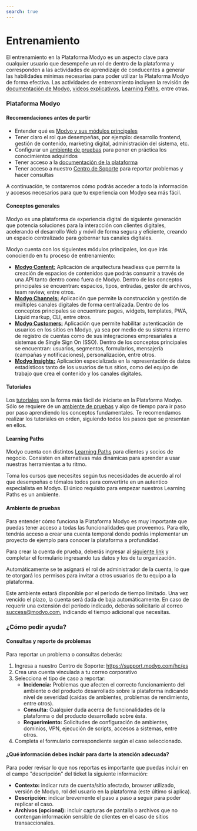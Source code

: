 ```yaml
---
search: true
---
```


# Entrenamiento

El entrenamiento en la Plataforma Modyo es un aspecto clave para cualquier usuario que desempeñe un rol de dentro de la plataforma y corresponden a las actividades de aprendizaje de conducentes a generar las habilidades mínimas necesarias para poder utilizar la Plataforma Modyo de forma efectiva. Las actividades de entrenamiento incluyen la revisión de [documentación de Modyo](/es/platform), [videos explicativos](https://www.youtube.com/channel/UCfss-k1zmkszMoNKzYRoGew), [Learning Paths](https://help.modyo.com/es/articles/6928873-como-aprender-a-usar-modyo), entre otras.

### Plataforma Modyo

#### Recomendaciones antes de partir
- Entender qué es [Modyo y sus módulos principales](https://www.modyo.com/platform)
- Tener claro el rol que desempeñas, por ejemplo: desarrollo frontend, gestión de contenido, marketing digital, administración del sistema, etc.
- Configurar un [ambiente de pruebas](https://platform.modyo.cloud/try) para poner en práctica los conocimientos adquiridos
- Tener acceso a la [documentación de la plataforma](/es/platform/core)
- Tener acceso a nuestro [Centro de Soporte](https://support.modyo.com/hc/es) para reportar problemas y hacer consultas

A continuación, te contaremos cómo podrás acceder a todo la información y accesos necesarios para que tu experiencia con Modyo sea más fácil.

#### Conceptos generales
Modyo es una plataforma de experiencia digital de siguiente generación que potencia soluciones para la interacción con clientes digitales, acelerando el desarrollo Web y móvil de forma segura y eficiente, creando un espacio centralizado para gobernar tus canales digitales.

Modyo cuenta con los siguientes módulos principales, los que irás conociendo en tu proceso de entrenamiento:
- [**Modyo Content:**](/es/platform/content) Aplicación de arquitectura headless que permite la creación de espacios de contenidos que podrás consumir a través de una API tanto dentro como fuera de Modyo. Dentro de los conceptos principales se encuentran: espacios, tipos, entradas, gestor de archivos, team review, entre otros.
- [**Modyo Channels:**](/es/platform/channels) Aplicación que permite la construcción y gestión de múltiples canales digitales de forma centralizada. Dentro de los conceptos principales se encuentran: pages, widgets, templates, PWA, Liquid markup, CLI, entre otros.
- [**Modyo Customers:**](/es/platform/customers) Aplicación que permite habilitar autenticación de usuarios en los sitios en Modyo, ya sea por medio de su sistema interno de registro de cuentas como de sus integraciones empresariales a sistemas de Single Sign On (SSO). Dentro de los conceptos principales se encuentran: usuarios, segmentos, formularios, mensajería (campañas y notificaciones), personalización, entre otros.
- [**Modyo Insights:**](/es/platform/insights) Aplicación especializada en la representación de datos estadísticos tanto de los usuarios de tus sitios, como del equipo de trabajo que crea el contenido y los canales digitales.

#### Tutoriales
Los [tutoriales](https://help.modyo.com/es/collections/4032221-tutoriales) son la forma más fácil de iniciarte en la Plataforma Modyo. Sólo se requiere de un [ambiente de pruebas](/es/platform/training.html#ambiente-de-pruebas) y algo de tiempo para ir paso por paso aprendiendo los conceptos fundamentales.
Te recomendamos realizar los tutoriales en orden, siguiendo todos los pasos que se presentan en ellos.

#### Learning Paths
Modyo cuenta con distintos [Learning Paths](https://help.modyo.com/es/articles/6928873-como-aprender-a-usar-modyo) para clientes y socios de negocio. Consisten en alternativas más dinámicas para aprender a usar nuestras herramientas a tu ritmo.

Toma los cursos que necesites según tus necesidades de acuerdo al rol que desempeñas o tómalos todos para convertirte en un autentico especialista en Modyo. El único requisito para empezar nuestros Learning Paths es un ambiente.
 

#### Ambiente de pruebas
Para entender cómo funciona la Plataforma Modyo es muy importante que puedas tener acceso a todas las funcionalidades que proveemos. Para ello, tendrás acceso a crear una cuenta temporal donde podrás implementar un proyecto de ejemplo para conocer la plataforma a profundidad.

Para crear la cuenta de prueba, deberás ingresar al [siguiente link](https://platform.modyo.cloud/try) y completar el formulario ingresando tus datos y los de tu organización.

Automáticamente se te asignará el rol de administrador de la cuenta, lo que te otorgará los permisos para invitar a otros usuarios de tu equipo a la plataforma.

Este ambiente estará disponible por el período de tiempo limitado. Una vez vencido el plazo, la cuenta será dada de baja automáticamente. En caso de requerir una extensión del período indicado, deberás solicitarlo al correo [success@modyo.com](mailto:success@modyo.com), indicando el tiempo adicional que necesitas.

### ¿Cómo pedir ayuda?

#### Consultas y reporte de problemas
Para reportar un problema o consultas deberás:
1. Ingresa a nuestro Centro de Soporte: https://support.modyo.com/hc/es
2. Crea una cuenta vinculada a tu correo corporativo
3. Selecciona el tipo de caso a reportar:
    - **Incidencia:** Problemas que afecten el correcto funcionamiento del ambiente o del producto desarrollado sobre la plataforma indicando nivel de severidad (caídas de ambientes, problemas de rendimiento, entre otros).
    - **Consulta:** Cualquier duda acerca de funcionalidades de la plataforma o del producto desarrollado sobre ésta.
    - **Requerimiento:** Solicitudes de configuración de ambientes, dominios, VPN, ejecución de scripts, accesos a sistemas, entre otros.
4. Completa el formulario correspondiente según el caso seleccionado.

#### ¿Qué información debes incluir para darte la atención adecuada?
Para poder revisar lo que nos reportas es importante que puedas incluir en el campo "descripción" del ticket la siguiente información:
- **Contexto:** indicar ruta de cuenta/sitio afectado, browser utilizado, versión de Modyo, rol del usuario en la plataforma (este último si aplica).
- **Descripción:** indicar brevemente el paso a paso a seguir para poder replicar el caso.
- **Archivos (opcional):** incluir capturas de pantalla o archivos que no contengan información sensible de clientes en el caso de sitios transaccionales.